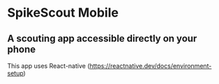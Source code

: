 # SpikeScout Mobile
## A scouting app accessible directly on your phone
This app uses React-native (https://reactnative.dev/docs/environment-setup)

